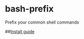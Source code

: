 # bash-prefix
Prefix your common shell commands

##[Install guide](http://hitlinux.com/prefix_your_common_shell_commands/)
